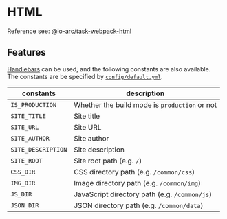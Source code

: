 # HTML

Reference see: [@io-arc/task-webpack-html](https://github.com/io-arc/io-arc/tree/master/tasks/task-webpack-html)

## Features

[Handlebars](https://handlebarsjs.com/) can be used, and the following constants are also available.  
The constants are be specified by [`config/default.yml`](../../config/default.yml).

| constants          | description                                   |
| ------------------ | --------------------------------------------- |
| `IS_PRODUCTION`    | Whether the build mode is `production` or not |
| `SITE_TITLE`       | Site title                                    |
| `SITE_URL`         | Site URL                                      |
| `SITE_AUTHOR`      | Site author                                   |
| `SITE_DESCRIPTION` | Site description                              |
| `SITE_ROOT`        | Site root path (e.g. `/`)                     |
| `CSS_DIR`          | CSS directory path (e.g. `/common/css`)       |
| `IMG_DIR`          | Image directory path (e.g. `/common/img`)     |
| `JS_DIR`           | JavaScript directory path (e.g. `/common/js`) |
| `JSON_DIR`         | JSON directory path (e.g. `/common/data`)     |
